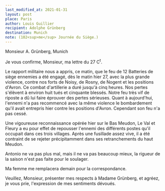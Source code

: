 ```yaml
---
last_modified_at: 2021-01-31
layout: post
place: Paris
author: Louis Guillier
recipient: Adolphe Grünberg
destination: Munich
note: (102<sup>me</sup> Journée du Siège.)
---
```


Monsieur A. Grünberg, Munich


Je vous confirme, Monsieur, ma lettre du 27 C<sup>t</sup>.

Le rapport militaire nous a appris, ce matin, que le feu de 12 Batteries de
siège ennemies a été engagé, dès le matin hier 27, avec la plus grande
violence, contre nos forts de Noisy, de Rosny, de Nogent et les positions
d'Avron.
Ce combat d'artillerie a duré jusqu'à cinq heures.
Nos pertes s'élèvent à environ huit tués et cinquante blessés.
Notre feu très vif de riposte a dû lui faire éprouver des pertes sérieuses.
Quant à aujourd'hui, l'ennemi n'a pas recommencé avec la même violence le
bombardement qu'il avait entrepris hier contre les positions d'Avron.
Cependant son feu n'a pas cessé.

Une vigoureuse reconnaissance opérée hier sur le Bas Meudon, Le Val et Fleury
a eu pour effet de repousser l'ennemi des différents postes qu'il occupait dans
ces trois villages.
Après une fusillade assez vive, il a été contraint de se rejeter précipitamment
dans ses retranchements du haut Meudon.

Antonio ne va pas plus mal, mais il ne va pas beaucoup mieux, la rigueur de la
saison n'est pas faite pour le soulager.

Ma femme me remplacera demain pour la correspondance.

Veuillez, Monsieur, présenter mes respects à Madame Grünberg, et agréez, je
vous prie, l'expression de mes sentiments dévoués.

